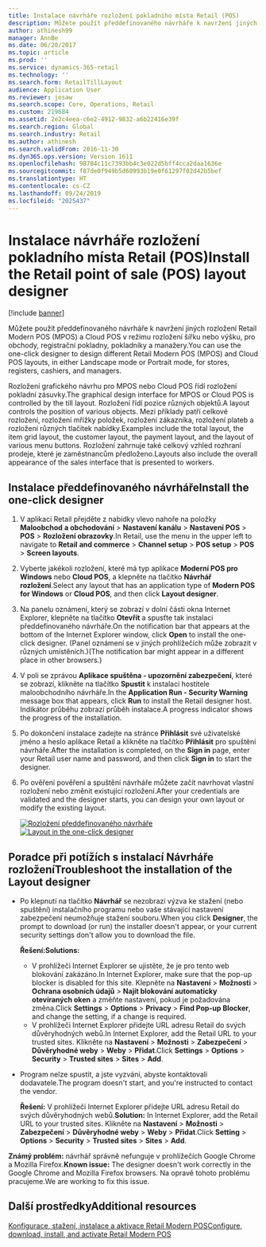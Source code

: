 ```yaml
---
title: Instalace návrháře rozložení pokladního místa Retail (POS)
description: Můžete použít předdefinovaného návrháře k navržení jiných rozložení Retail Modern POS (MPOS) a Cloud POS v režimu rozložení šířku nebo výšku, pro obchody, registrační pokladny, pokladníky a manažery.
author: athinesh99
manager: AnnBe
ms.date: 06/20/2017
ms.topic: article
ms.prod: ''
ms.service: dynamics-365-retail
ms.technology: ''
ms.search.form: RetailTillLayout
audience: Application User
ms.reviewer: josaw
ms.search.scope: Core, Operations, Retail
ms.custom: 219684
ms.assetid: 2e2c4eea-c6e2-4912-9832-a6b22416e39f
ms.search.region: Global
ms.search.industry: Retail
ms.author: athinesh
ms.search.validFrom: 2016-11-30
ms.dyn365.ops.version: Version 1611
ms.openlocfilehash: 98784c11c7393bb4c3e022d5bff4cca2daa1636e
ms.sourcegitcommit: f87de0f949b5d60993b19e0f61297f02d42b5bef
ms.translationtype: HT
ms.contentlocale: cs-CZ
ms.lasthandoff: 09/24/2019
ms.locfileid: "2025437"
---
```

# <a name="install-the-retail-point-of-sale-pos-layout-designer"></a><span data-ttu-id="1e648-103">Instalace návrháře rozložení pokladního místa Retail (POS)</span><span class="sxs-lookup"><span data-stu-id="1e648-103">Install the Retail point of sale (POS) layout designer</span></span>

[!include [banner](includes/banner.md)]

<span data-ttu-id="1e648-104">Můžete použít předdefinovaného návrháře k navržení jiných rozložení Retail Modern POS (MPOS) a Cloud POS v režimu rozložení šířku nebo výšku, pro obchody, registrační pokladny, pokladníky a manažery.</span><span class="sxs-lookup"><span data-stu-id="1e648-104">You can use the one-click designer to design different Retail Modern POS (MPOS) and Cloud POS layouts, in either Landscape mode or Portrait mode, for stores, registers, cashiers, and managers.</span></span>

<span data-ttu-id="1e648-105">Rozložení grafického návrhu pro MPOS nebo Cloud POS řídí rozložení pokladní zásuvky.</span><span class="sxs-lookup"><span data-stu-id="1e648-105">The graphical design interface for MPOS or Cloud POS is controlled by the till layout.</span></span> <span data-ttu-id="1e648-106">Rozložení řídí pozice různých objektů.</span><span class="sxs-lookup"><span data-stu-id="1e648-106">A layout controls the position of various objects.</span></span> <span data-ttu-id="1e648-107">Mezi příklady patří celkové rozložení, rozložení mřížky položek, rozložení zákazníka, rozložení plateb a rozložení různých tlačítek nabídky.</span><span class="sxs-lookup"><span data-stu-id="1e648-107">Examples include the total layout, the item grid layout, the customer layout, the payment layout, and the layout of various menu buttons.</span></span> <span data-ttu-id="1e648-108">Rozložení zahrnuje také celkový vzhled rozhraní prodeje, které je zaměstnancům předloženo.</span><span class="sxs-lookup"><span data-stu-id="1e648-108">Layouts also include the overall appearance of the sales interface that is presented to workers.</span></span>

## <a name="install-the-one-click-designer"></a><span data-ttu-id="1e648-109">Instalace předdefinovaného návrháře</span><span class="sxs-lookup"><span data-stu-id="1e648-109">Install the one-click designer</span></span>

1. <span data-ttu-id="1e648-110">V aplikaci Retail přejděte z nabídky vlevo nahoře na položky **Maloobchod** **a obchodování** &gt; **Nastavení kanálu** &gt; **Nastavení POS** &gt; **POS** &gt; **Rozložení obrazovky**.</span><span class="sxs-lookup"><span data-stu-id="1e648-110">In Retail, use the menu in the upper left to navigate to **Retail** **and commerce** &gt; **Channel setup** &gt; **POS setup** &gt; **POS** &gt; **Screen layouts**.</span></span>
2. <span data-ttu-id="1e648-111">Vyberte jakékoli rozložení, které má typ aplikace **Moderní POS pro Windows** nebo **Cloud POS**, a klepněte na tlačítko **Návrhář rozložení**.</span><span class="sxs-lookup"><span data-stu-id="1e648-111">Select any layout that has an application type of **Modern POS for Windows** or **Cloud POS**, and then click **Layout designer**.</span></span>
3. <span data-ttu-id="1e648-112">Na panelu oznámení, který se zobrazí v dolní části okna Internet Explorer, klepněte na tlačítko **Otevřít** a spusťte tak instalaci předdefinovaného návrháře.</span><span class="sxs-lookup"><span data-stu-id="1e648-112">On the notification bar that appears at the bottom of the Internet Explorer window, click **Open** to install the one-click designer.</span></span> <span data-ttu-id="1e648-113">(Panel oznámení se v jiných prohlížečích může zobrazit v různých umístěních.)</span><span class="sxs-lookup"><span data-stu-id="1e648-113">(The notification bar might appear in a different place in other browsers.)</span></span>
4. <span data-ttu-id="1e648-114">V poli se zprávou **Aplikace spuštěna - upozornění zabezpečení**, které se zobrazí, klikněte na tlačítko **Spustit** k instalaci hostitele maloobchodního návrháře.</span><span class="sxs-lookup"><span data-stu-id="1e648-114">In the **Application Run - Security Warning** message box that appears, click **Run** to install the Retail designer host.</span></span> <span data-ttu-id="1e648-115">Indikátor průběhu zobrazí průběh instalace.</span><span class="sxs-lookup"><span data-stu-id="1e648-115">A progress indicator shows the progress of the installation.</span></span>
5. <span data-ttu-id="1e648-116">Po dokončení instalace zadejte na stránce **Přihlásit** své uživatelské jméno a heslo aplikace Retail a klikněte na tlačítko **Přihlásit** pro spuštění návrháře.</span><span class="sxs-lookup"><span data-stu-id="1e648-116">After the installation is completed, on the **Sign in** page, enter your Retail user name and password, and then click **Sign in** to start the designer.</span></span>
6. <span data-ttu-id="1e648-117">Po ověření pověření a spuštění návrháře můžete začít navrhovat vlastní rozložení nebo změnit existující rozložení.</span><span class="sxs-lookup"><span data-stu-id="1e648-117">After your credentials are validated and the designer starts, you can design your own layout or modify the existing layout.</span></span>

    <span data-ttu-id="1e648-118">[![Rozložení předdefinovaného návrháře](./media/screenlayoutdesign_mposdownload-1024x664.png)](./media/screenlayoutdesign_mposdownload.png)</span><span class="sxs-lookup"><span data-stu-id="1e648-118">[![Layout in the one-click designer](./media/screenlayoutdesign_mposdownload-1024x664.png)](./media/screenlayoutdesign_mposdownload.png)</span></span>

## <a name="troubleshoot-the-installation-of-the-layout-designer"></a><span data-ttu-id="1e648-119">Poradce při potížích s instalací Návrháře rozložení</span><span class="sxs-lookup"><span data-stu-id="1e648-119">Troubleshoot the installation of the Layout designer</span></span>

- <span data-ttu-id="1e648-120">Po klepnutí na tlačítko **Návrhář** se nezobrazí výzva ke stažení (nebo spuštění) instalačního programu nebo vaše stávající nastavení zabezpečení neumožňuje stažení souboru.</span><span class="sxs-lookup"><span data-stu-id="1e648-120">When you click **Designer**, the prompt to download (or run) the installer doesn't appear, or your current security settings don't allow you to download the file.</span></span> 

    <span data-ttu-id="1e648-121">**Řešení:**</span><span class="sxs-lookup"><span data-stu-id="1e648-121">**Solutions:**</span></span>

    - <span data-ttu-id="1e648-122">V prohlížeči Internet Explorer se ujistěte, že je pro tento web blokování zakázáno.</span><span class="sxs-lookup"><span data-stu-id="1e648-122">In Internet Explorer, make sure that the pop-up blocker is disabled for this site.</span></span> <span data-ttu-id="1e648-123">Klepněte na **Nastavení** &gt; **Možnosti** &gt; **Ochrana osobních údajů** &gt; **Najít blokování automaticky otevíraných oken** a změňte nastavení, pokud je požadována změna.</span><span class="sxs-lookup"><span data-stu-id="1e648-123">Click **Settings** &gt; **Options** &gt; **Privacy** &gt; **Find Pop-up Blocker**, and change the setting, if a change is required.</span></span>
    - <span data-ttu-id="1e648-124">V prohlížeči Internet Explorer přidejte URL adresu Retail do svých důvěryhodných webů.</span><span class="sxs-lookup"><span data-stu-id="1e648-124">In Internet Explorer, add the Retail URL to your trusted sites.</span></span> <span data-ttu-id="1e648-125">Klikněte na **Nastavení** &gt; **Možnosti** &gt; **Zabezpečení** &gt; **Důvěryhodné weby** &gt; **Weby** &gt; **Přidat**.</span><span class="sxs-lookup"><span data-stu-id="1e648-125">Click **Settings** &gt; **Options** &gt; **Security** &gt; **Trusted sites** &gt; **Sites** &gt; **Add**.</span></span>

- <span data-ttu-id="1e648-126">Program nelze spustit, a jste vyzváni, abyste kontaktovali dodavatele.</span><span class="sxs-lookup"><span data-stu-id="1e648-126">The program doesn't start, and you're instructed to contact the vendor.</span></span>

    <span data-ttu-id="1e648-127">**Řešení:** V prohlížeči Internet Explorer přidejte URL adresu Retail do svých důvěryhodných webů.</span><span class="sxs-lookup"><span data-stu-id="1e648-127">**Solution:** In Internet Explorer, add the Retail URL to your trusted sites.</span></span> <span data-ttu-id="1e648-128">Klikněte na **Nastavení** &gt; **Možnosti** &gt; **Zabezpečení** &gt; **Důvěryhodné weby** &gt; **Weby** &gt; **Přidat**.</span><span class="sxs-lookup"><span data-stu-id="1e648-128">Click **Setting** &gt; **Options** &gt; **Security** &gt; **Trusted sites** &gt; **Sites** &gt; **Add**.</span></span>

<span data-ttu-id="1e648-129">**Známý problém:** návrhář správně nefunguje v prohlížečích Google Chrome a Mozilla Firefox.</span><span class="sxs-lookup"><span data-stu-id="1e648-129">**Known issue:** The designer doesn't work correctly in the Google Chrome and Mozilla Firefox browsers.</span></span> <span data-ttu-id="1e648-130">Na opravě tohoto problému pracujeme.</span><span class="sxs-lookup"><span data-stu-id="1e648-130">We are working to fix this issue.</span></span>

## <a name="additional-resources"></a><span data-ttu-id="1e648-131">Další prostředky</span><span class="sxs-lookup"><span data-stu-id="1e648-131">Additional resources</span></span>

[<span data-ttu-id="1e648-132">Konfigurace, stažení, instalace a aktivace Retail Modern POS</span><span class="sxs-lookup"><span data-stu-id="1e648-132">Configure, download, install, and activate Retail Modern POS</span></span>](retail-modern-pos-device-activation.md)
